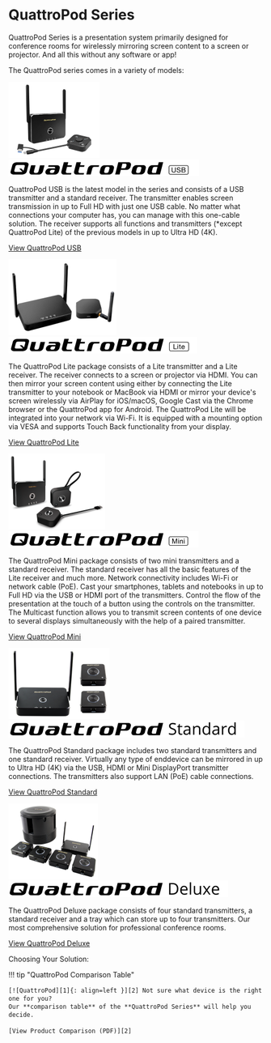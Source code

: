 # QuattroPod Series

QuattroPod Series is a presentation system primarily designed for conference rooms for wirelessly mirroring screen content to a screen or projector. And all this without any software or app!

The QuattroPod series comes in a variety of models: 

<div class="md-showcase">
	<img src="assets/img/quattropod.usb.png" alt="Image: QuattroPod USB">
	<div>
		<img src="assets/img/quattropod-usb.black.logo.png" alt="Logo: QuattroPod USB">
		<p>QuattroPod USB is the latest model in the series and consists of a USB transmitter and a standard receiver. The transmitter enables screen transmission in up to Full HD with just one USB cable. No matter what connections your computer has, you can manage with this one-cable solution. The receiver supports all functions and transmitters (*except QuattroPod Lite) of the previous models in up to Ultra HD (4K).</p>
		<p><a href="usb/intro">View QuattroPod USB</a></p>
	</div>
</div>
<div class="md-showcase">
	<img src="assets/img/quattropod.lite.png" alt="Image: QuattroPod Lite">
	<div>
		<img src="assets/img/quattropod-lite.black.logo.png" alt="Logo: QuattroPod Lite">
		<p>The QuattroPod Lite package consists of a Lite transmitter and a Lite receiver. The receiver connects to a screen or projector via HDMI. You can then mirror your screen content using either by connecting the Lite transmitter to your notebook or MacBook via HDMI or mirror your device's screen wirelessly via AirPlay for iOS/macOS, Google Cast via the Chrome browser or the QuattroPod app for Android. The QuattroPod Lite will be integrated into your network via Wi-Fi. It is equipped with a mounting option via VESA and supports Touch Back functionality from your display.</p>
		<p><a href="lite/intro">View QuattroPod Lite</a></p>
	</div>
</div>
<div class="md-showcase">
	<img src="assets/img/quattropod.mini.png" alt="Image: QuattroPod Mini">
	<div>
		<img src="assets/img/quattropod-mini.black.logo.png" alt="Logo: QuattroPod Mini">
		<p>The QuattroPod Mini package consists of two mini transmitters and a standard receiver. The standard receiver has all the basic features of the Lite receiver and much more. Network connectivity includes Wi-Fi or network cable (PoE). Cast your smartphones, tablets and notebooks in up to Full HD via the USB or HDMI port of the transmitters. Control the flow of the presentation at the touch of a button using the controls  on the transmitter. The Multicast function allows you to transmit screen contents of one device to several displays simultaneously with the help of a paired transmitter.</p>
		<p><a href="mini/intro">View QuattroPod Mini</a></p>
	</div>
</div>
<div class="md-showcase">
	<img src="assets/img/quattropod.standard.png" alt="Image: QuattroPod Standard">
	<div>
		<img src="assets/img/quattropod-standard.black.logo.png" alt="Logo: QuattroPod Standard">
		<p>The QuattroPod Standard package includes two standard transmitters and one standard receiver. Virtually any type of enddevice can be mirrored in up to Ultra HD (4K) via the USB, HDMI or Mini DisplayPort transmitter connections. The transmitters also support LAN (PoE) cable connections.</p>
		<p><a href="standard/intro">View QuattroPod Standard</a></p>
	</div>
</div>
<div class="md-showcase">
	<img src="assets/img/quattropod.deluxe.png" alt="Image: QuattroPod Deluxe">
	<div>
		<img src="assets/img/quattropod-deluxe.black.logo.png" alt="Logo: QuattroPod Deluxe">
		<p>The QuattroPod Deluxe package consists of four standard transmitters, a standard receiver and a tray which can store up to four transmitters. Our most comprehensive solution for professional conference rooms.</p>
		<p><a href="deluxe/intro">View QuattroPod Deluxe</a></p>
	</div>
</div>


Choosing Your Solution:

!!! tip "QuattroPod Comparison Table"

    [![QuattroPod][1]{: align=left }][2] Not sure what device is the right one for you? 
	Our **comparison table** of the **QuattroPod Series** will help you decide.
	
	[View Product Comparison (PDF)][2]

  [1]: assets/img/quattropod.productcomparison.en.png
  [2]: https://download.stueber.de/doc/en/quattropod/quattropod.productcomparison.en.pdf